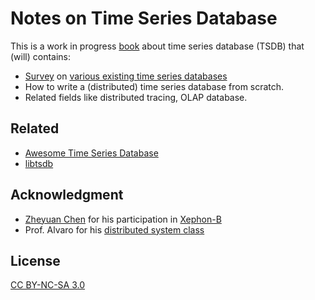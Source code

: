 # Notes on Time Series Database

This is a work in progress [book](book) about time series database (TSDB) that (will) contains:

- [Survey](survey) on [various existing time series databases](https://github.com/xephonhq/awesome-time-series-database)
- How to write a (distributed) time series database from scratch.
- Related fields like distributed tracing, OLAP database.


## Related

- [Awesome Time Series Database](https://github.com/xephonhq/awesome-time-series-database)
- [libtsdb](https://github.com/libtsdb)

## Acknowledgment

- [Zheyuan Chen](https://github.com/czheo) for his participation in [Xephon-B](https://github.com/xephonhq/xephon-b)
- Prof. Alvaro for his [distributed system class](https://github.com/palvaro/CMPS232-Fall16)

## License

[CC BY-NC-SA 3.0](https://creativecommons.org/licenses/by-nc-sa/3.0/us/)

